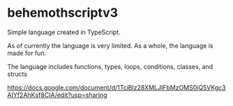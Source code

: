 # behemothscriptv3
Simple language created in TypeScript.


As of currently the language is very limited. As a whole, the language is made for fun.

The language includes functions, types, loops, conditions, classes, and structs

https://docs.google.com/document/d/1TciBlz28XMLJIFbMzOMS0iQ5VKgc3AIYf2AhKsf8CIA/edit?usp=sharing
